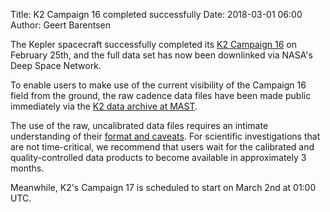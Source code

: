 Title: K2 Campaign 16 completed successfully
Date: 2018-03-01 06:00
Author: Geert Barentsen

The Kepler spacecraft successfully completed its 
[K2 Campaign 16](k2-campaign-16-science-program-now-available.html) 
on February 25th, and the full data set has now been downlinked
via NASA's Deep Space Network.

To enable users to make use of the current visibility of the Campaign 16 field
from the ground, the raw cadence data files have been made public immediately
via the [K2 data archive at MAST](http://archive.stsci.edu/k2). 

The use of the raw, uncalibrated data files requires an intimate understanding
of their [format and caveats](raw-data-for-k2-campaign-12-and-trappist-1-now-available.html).
For scientific investigations that are not time-critical,
we recommend that users wait for the calibrated and quality-controlled
data products to become available in approximately 3 months.  

Meanwhile, K2's Campaign 17 is scheduled to start on March 2nd at 01:00 UTC.
